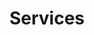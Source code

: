 ---
title: Services
description: Services
layout: services

# services
services:
  enable: true
  heading:
  service:
    - title: "My Fiverr Gigs"
      image: "/img/fiverr_logo.webp"
      text: |-
        "Learn about about the services I offer on Fiverr." 
          [My Fiverr Services](https://www.fiverr.com/bocciaman?public_mode=true)

---